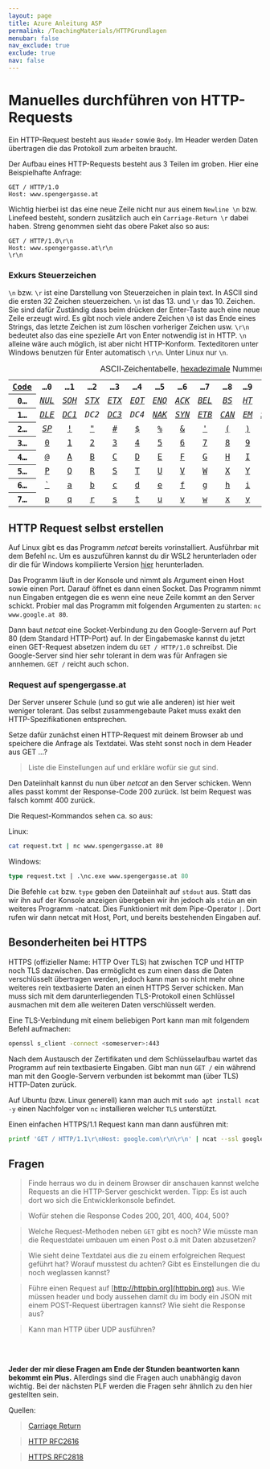```yaml
---
layout: page
title: Azure Anleitung ASP
permalink: /TeachingMaterials/HTTPGrundlagen
menubar: false
nav_exclude: true
exclude: true
nav: false
---
```


# Manuelles durchführen von HTTP-Requests

Ein HTTP-Request besteht aus `Header` sowie `Body`. Im Header werden Daten übertragen die das Protokoll zum arbeiten braucht. 

Der Aufbau eines HTTP-Requests besteht aus 3 Teilen im groben. Hier eine Beispielhafte Anfrage:

```http
GET / HTTP/1.0
Host: www.spengergasse.at

```

Wichtig hierbei ist das eine neue Zeile nicht nur aus einem `Newline \n` bzw. Linefeed besteht, sondern zusätzlich auch ein `Carriage-Return \r` dabei haben. Streng genommen sieht das obere Paket also so aus:

```http
GET / HTTP/1.0\r\n
Host: www.spengergasse.at\r\n
\r\n
```

### Exkurs Steuerzeichen
`\n` bzw. `\r` ist eine Darstellung von Steuerzeichen in plain text. In ASCII sind die ersten 32 Zeichen steuerzeichen. `\n` ist das 13. und `\r` das 10. Zeichen. Sie sind dafür Zuständig dass beim drücken der Enter-Taste auch eine neue Zeile erzeugt wird. Es gibt noch viele andere Zeichen `\0` ist das Ende eines Strings, das letzte Zeichen ist zum löschen vorheriger Zeichen usw. `\r\n` bedeutet also das eine spezielle Art von Enter notwendig ist in HTTP. `\n` alleine wäre auch möglich, ist aber nicht HTTP-Konform. Texteditoren unter Windows benutzen für Enter automatisch `\r\n`. Unter Linux nur `\n`.

<table class="wikitable float-right" style="text-align:center; font-family:monospace, monospace;">
<caption style="font-family:sans-serif;">ASCII-Zeichentabelle, <a href="/wiki/Hexadezimalsystem" title="Hexadezimalsystem">hexadezimale</a> Nummerierung
</caption>
<tbody><tr class="hintergrundfarbe6">
<th><a href="/wiki/Hexadezimalsystem" title="Hexadezimalsystem">Code</a></th>
<th>…0</th>
<th>…1</th>
<th>…2</th>
<th>…3</th>
<th>…4</th>
<th>…5</th>
<th>…6</th>
<th>…7</th>
<th>…8</th>
<th>…9</th>
<th>…A</th>
<th>…B</th>
<th>…C</th>
<th>…D</th>
<th>…E</th>
<th>…F
</th></tr>
<tr>
<th class="hintergrundfarbe6">0…
</th>
<td title="Null"><i><a href="/wiki/Nullzeichen" title="Nullzeichen">NUL</a></i>
</td>
<td title="Start of Heading"><i><a href="/wiki/Start_of_Heading" class="mw-redirect" title="Start of Heading">SOH</a></i>
</td>
<td title="Start of Text"><i><a href="/wiki/Start_of_Text_(Steuerzeichen)" class="mw-redirect" title="Start of Text (Steuerzeichen)">STX</a></i>
</td>
<td title="End of Text"><i><a href="/wiki/End_of_Text_(Steuerzeichen)" class="mw-redirect" title="End of Text (Steuerzeichen)">ETX</a></i>
</td>
<td title="End of Transmission"><i><a href="/wiki/End_of_Transmission" class="mw-redirect" title="End of Transmission">EOT</a></i>
</td>
<td title="Enquiry"><i><a href="/wiki/ENQ_(Steuerzeichen)" class="mw-redirect" title="ENQ (Steuerzeichen)">ENQ</a></i>
</td>
<td title="Acknowledge"><i><a href="/wiki/ACK_(Signal)" title="ACK (Signal)">ACK</a></i>
</td>
<td title="Bell"><i><a href="/wiki/Bell_(Steuerzeichen)" title="Bell (Steuerzeichen)">BEL</a></i>
</td>
<td title="Back Space"><i><a href="/wiki/Backspace" title="Backspace">BS</a></i>
</td>
<td title="Horizontal Tab"><i><a href="/wiki/Tabulatorzeichen" title="Tabulatorzeichen">HT</a></i>
</td>
<td title="Line Feed"><i><a href="/wiki/Zeilenvorschub" title="Zeilenvorschub">LF</a></i>
</td>
<td title="Vertical Tab"><i><a href="/wiki/Tabulatorzeichen" title="Tabulatorzeichen">VT</a></i>
</td>
<td title="Form Feed"><i><a href="/wiki/Seitenvorschub" title="Seitenvorschub">FF</a></i>
</td>
<td title="Carriage Return"><i><a href="/wiki/Wagenr%C3%BCcklauf" title="Wagenrücklauf">CR</a></i>
</td>
<td title="Shift Out"><i><a href="/wiki/Shift_Out" class="mw-redirect" title="Shift Out">SO</a></i>
</td>
<td title="Shift In"><i><a href="/wiki/Shift_In" class="mw-redirect" title="Shift In">SI</a></i>
</td></tr>
<tr>
<th class="hintergrundfarbe6">1…
</th>
<td title="Data Link Escape"><i><a href="/wiki/Data_Link_Escape" class="mw-redirect" title="Data Link Escape">DLE</a></i>
</td>
<td title="Device Control 1"><i><a href="/wiki/XON/XOFF" class="mw-redirect" title="XON/XOFF">DC1</a></i>
</td>
<td title="Device Control 2"><i>DC2</i>
</td>
<td title="Device Control 3"><i><a href="/wiki/XON/XOFF" class="mw-redirect" title="XON/XOFF">DC3</a></i>
</td>
<td title="Device Control 4"><i>DC4</i>
</td>
<td title="Negative Acknowledge"><i><a href="/wiki/ACK_(Signal)" title="ACK (Signal)">NAK</a></i>
</td>
<td title="Synchronous Idle"><i><a href="/wiki/Idle" title="Idle">SYN</a></i>
</td>
<td title="End of Transmission Block"><i><a href="/wiki/Transmission_Block" class="mw-redirect" title="Transmission Block">ETB</a></i>
</td>
<td title="Cancel"><i><a href="/wiki/Cancel" class="mw-redirect" title="Cancel">CAN</a></i>
</td>
<td title="End of Medium"><i><a href="/wiki/Medienende" class="mw-redirect" title="Medienende">EM</a></i>
</td>
<td title="Substitute"><i><a href="/wiki/Zeichenersetzung" class="mw-redirect" title="Zeichenersetzung">SUB</a></i>
</td>
<td title="Escape"><i><a href="/wiki/Escape_(Steuerzeichen)" title="Escape (Steuerzeichen)">ESC</a></i>
</td>
<td title="File Separator"><i><a href="/wiki/Datei-Separator" class="mw-redirect" title="Datei-Separator">FS</a></i>
</td>
<td title="Group Separator"><i>GS</i>
</td>
<td title="Record Separator"><i><a href="/wiki/Datensatz" title="Datensatz">RS</a></i>
</td>
<td title="Unit Separator"><i><a href="/wiki/Entit%C3%A4t_(Informatik)" title="Entität (Informatik)">US</a></i>
</td></tr>
<tr>
<th class="hintergrundfarbe6">2…
</th>
<td title="Leerzeichen"><i><a href="/wiki/Leerzeichen" title="Leerzeichen">SP</a></i>
</td>
<td title="Ausrufezeichen"><a href="/wiki/Ausrufezeichen" title="Ausrufezeichen">!</a>
</td>
<td title="Anführungszeichen"><a href="/wiki/Anf%C3%BChrungszeichen" title="Anführungszeichen">"</a>
</td>
<td title="Doppelkreuz"><a href="/wiki/Doppelkreuz_(Schriftzeichen)" title="Doppelkreuz (Schriftzeichen)">#</a>
</td>
<td title="Dollarzeichen"><a href="/wiki/Dollarzeichen" class="mw-redirect" title="Dollarzeichen">$</a>
</td>
<td title="Prozentzeichen"><a href="/wiki/Prozentzeichen" title="Prozentzeichen">%</a>
</td>
<td title="Et-Zeichen"><a href="/wiki/Et-Zeichen" title="Et-Zeichen">&amp;</a>
</td>
<td title="Apostroph"><a href="/wiki/Apostroph" title="Apostroph">'</a>
</td>
<td title="Klammer"><a href="/wiki/Klammer_(Zeichen)" title="Klammer (Zeichen)">(</a>
</td>
<td title="Klammer"><a href="/wiki/Klammer_(Zeichen)" title="Klammer (Zeichen)">)</a>
</td>
<td title="Sternchen"><a href="/wiki/Sternchen_(Schriftzeichen)" title="Sternchen (Schriftzeichen)">*</a>
</td>
<td title="Pluszeichen"><a href="/wiki/Pluszeichen" title="Pluszeichen">+</a>
</td>
<td title="Komma"><a href="/wiki/Komma" title="Komma">,</a>
</td>
<td title="Bindestrich-Minus"><a href="/wiki/Bindestrich-Minus" class="mw-redirect" title="Bindestrich-Minus">-</a>
</td>
<td title="Punkt"><a href="/wiki/Punkt_(Satzzeichen)" title="Punkt (Satzzeichen)">.</a>
</td>
<td title="Schrägstrich"><a href="/wiki/Schr%C3%A4gstrich" title="Schrägstrich">/</a>
</td></tr>
<tr>
<th class="hintergrundfarbe6">3…
</th>
<td title="Null"><a href="/wiki/Null" title="Null">0</a>
</td>
<td title="Eins"><a href="/wiki/Eins" title="Eins">1</a>
</td>
<td title="Zwei"><a href="/wiki/Zwei" title="Zwei">2</a>
</td>
<td title="Drei"><a href="/wiki/Drei" title="Drei">3</a>
</td>
<td title="Vier"><a href="/wiki/Vier" title="Vier">4</a>
</td>
<td title="Fünf"><a href="/wiki/F%C3%BCnf" title="Fünf">5</a>
</td>
<td title="Sechs"><a href="/wiki/Sechs" title="Sechs">6</a>
</td>
<td title="Sieben"><a href="/wiki/Sieben" title="Sieben">7</a>
</td>
<td title="Acht"><a href="/wiki/Acht" title="Acht">8</a>
</td>
<td title="Neun"><a href="/wiki/Neun" title="Neun">9</a>
</td>
<td title="Doppelpunkt"><a href="/wiki/Doppelpunkt" title="Doppelpunkt">:</a>
</td>
<td title="Semikolon"><a href="/wiki/Semikolon" title="Semikolon">;</a>
</td>
<td title="Kleiner als"><a href="/wiki/Vergleichszeichen" title="Vergleichszeichen">&lt;</a>
</td>
<td title="Gleichheitszeichen"><a href="/wiki/Gleichheitszeichen" title="Gleichheitszeichen">=</a>
</td>
<td title="Größer als"><a href="/wiki/Vergleichszeichen" title="Vergleichszeichen">&gt;</a>
</td>
<td title="Fragezeichen"><a href="/wiki/Fragezeichen" title="Fragezeichen">?</a>
</td></tr>
<tr>
<th class="hintergrundfarbe6">4…
</th>
<td title="At-Zeichen"><a href="/wiki/At-Zeichen" title="At-Zeichen">@</a>
</td>
<td title="A"><a href="/wiki/A" title="A">A</a>
</td>
<td title="B"><a href="/wiki/B" title="B">B</a>
</td>
<td title="C"><a href="/wiki/C" title="C">C</a>
</td>
<td title="D"><a href="/wiki/D" title="D">D</a>
</td>
<td title="E"><a href="/wiki/E" title="E">E</a>
</td>
<td title="F"><a href="/wiki/F" title="F">F</a>
</td>
<td title="G"><a href="/wiki/G" title="G">G</a>
</td>
<td title="H"><a href="/wiki/H" title="H">H</a>
</td>
<td title="I"><a href="/wiki/I" title="I">I</a>
</td>
<td title="J"><a href="/wiki/J" title="J">J</a>
</td>
<td title="K"><a href="/wiki/K" title="K">K</a>
</td>
<td title="L"><a href="/wiki/L" title="L">L</a>
</td>
<td title="M"><a href="/wiki/M" title="M">M</a>
</td>
<td title="N"><a href="/wiki/N" title="N">N</a>
</td>
<td title="O"><a href="/wiki/O" title="O">O</a>
</td></tr>
<tr>
<th class="hintergrundfarbe6">5…
</th>
<td title="P"><a href="/wiki/P" title="P">P</a>
</td>
<td title="Q"><a href="/wiki/Q" title="Q">Q</a>
</td>
<td title="R"><a href="/wiki/R" title="R">R</a>
</td>
<td title="S"><a href="/wiki/S" title="S">S</a>
</td>
<td title="T"><a href="/wiki/T" title="T">T</a>
</td>
<td title="U"><a href="/wiki/U" title="U">U</a>
</td>
<td title="V"><a href="/wiki/V" title="V">V</a>
</td>
<td title="W"><a href="/wiki/W" title="W">W</a>
</td>
<td title="X"><a href="/wiki/X" title="X">X</a>
</td>
<td title="Y"><a href="/wiki/Y" title="Y">Y</a>
</td>
<td title="Z"><a href="/wiki/Z" title="Z">Z</a>
</td>
<td title="Eckige Klammer"><a href="/wiki/Eckige_Klammer" class="mw-redirect" title="Eckige Klammer">[</a>
</td>
<td title="Umgekehrter Schrägstrich"><a href="/wiki/Umgekehrter_Schr%C3%A4gstrich" class="mw-redirect" title="Umgekehrter Schrägstrich">\</a>
</td>
<td title="Eckige Klammer"><a href="/wiki/Eckige_Klammer" class="mw-redirect" title="Eckige Klammer">]</a>
</td>
<td title="Zirkumflex"><a href="/wiki/Zirkumflex" title="Zirkumflex">^</a>
</td>
<td title="Unterstrich"><a href="/wiki/Unterstrich" title="Unterstrich">_</a>
</td></tr>
<tr>
<th class="hintergrundfarbe6">6…
</th>
<td title="Gravis"><a href="/wiki/Gravis_(Typografie)" title="Gravis (Typografie)">`</a>
</td>
<td title="a"><a href="/wiki/A" title="A">a</a>
</td>
<td title="b"><a href="/wiki/B" title="B">b</a>
</td>
<td title="c"><a href="/wiki/C" title="C">c</a>
</td>
<td title="d"><a href="/wiki/D" title="D">d</a>
</td>
<td title="e"><a href="/wiki/E" title="E">e</a>
</td>
<td title="f"><a href="/wiki/F" title="F">f</a>
</td>
<td title="g"><a href="/wiki/G" title="G">g</a>
</td>
<td title="h"><a href="/wiki/H" title="H">h</a>
</td>
<td title="i"><a href="/wiki/I" title="I">i</a>
</td>
<td title="j"><a href="/wiki/J" title="J">j</a>
</td>
<td title="k"><a href="/wiki/K" title="K">k</a>
</td>
<td title="l"><a href="/wiki/L" title="L">l</a>
</td>
<td title="m"><a href="/wiki/M" title="M">m</a>
</td>
<td title="n"><a href="/wiki/N" title="N">n</a>
</td>
<td title="o"><a href="/wiki/O" title="O">o</a>
</td></tr>
<tr>
<th class="hintergrundfarbe6">7…
</th>
<td title="p"><a href="/wiki/P" title="P">p</a>
</td>
<td title="q"><a href="/wiki/Q" title="Q">q</a>
</td>
<td title="r"><a href="/wiki/R" title="R">r</a>
</td>
<td title="s"><a href="/wiki/S" title="S">s</a>
</td>
<td title="t"><a href="/wiki/T" title="T">t</a>
</td>
<td title="u"><a href="/wiki/U" title="U">u</a>
</td>
<td title="v"><a href="/wiki/V" title="V">v</a>
</td>
<td title="w"><a href="/wiki/W" title="W">w</a>
</td>
<td title="x"><a href="/wiki/X" title="X">x</a>
</td>
<td title="y"><a href="/wiki/Y" title="Y">y</a>
</td>
<td title="z"><a href="/wiki/Z" title="Z">z</a>
</td>
<td title="Geschweifte Klammer"><a href="/wiki/Geschweifte_Klammer" class="mw-redirect" title="Geschweifte Klammer">{</a>
</td>
<td title="Senkrechter Strich"><a href="/wiki/Senkrechter_Strich" title="Senkrechter Strich">|</a>
</td>
<td title="Geschweifte Klammer"><a href="/wiki/Geschweifte_Klammer" class="mw-redirect" title="Geschweifte Klammer">}</a>
</td>
<td title="Tilde"><a href="/wiki/Tilde" title="Tilde">~</a>
</td>
<td title="DEL"><i><a href="/wiki/Delete" title="Delete">DEL</a></i>
</td></tr></tbody></table>



## HTTP Request selbst erstellen
Auf Linux gibt es das Programm *netcat* bereits vorinstalliert. Ausführbar mit dem Befehl `nc`. Um es auszuführen kannst du dir WSL2 herunterladen oder dir die für Windows kompilierte Version [hier](https://eternallybored.org/misc/netcat/) herunterladen. 

Das Programm läuft in der Konsole und nimmt als Argument einen Host sowie einen Port. Darauf öffnet es dann einen Socket. Das Programm nimmt nun Eingaben entgegen die es wenn eine neue Zeile kommt an den Server schickt. Probier mal das Programm mit folgenden Argumenten zu starten: `nc www.google.at 80`. 

Dann baut *netcat* eine Socket-Verbindung zu den Google-Servern auf Port 80 (dem Standard HTTP-Port) auf. In der Eingabemaske kannst du jetzt einen GET-Request absetzen indem du `GET / HTTP/1.0` schreibst. Die Google-Server sind hier sehr tolerant in dem was für Anfragen sie annhemen. `GET /` reicht auch schon. 

### Request auf spengergasse.at
Der Server unserer Schule (und so gut wie alle anderen) ist hier weit weniger tolerant. Das selbst zusammengebaute Paket muss exakt den HTTP-Spezifikationen entsprechen. 

Setze dafür zunächst einen HTTP-Request mit deinem Browser ab und speichere die Anfrage als Textdatei. Was steht sonst noch in dem Header aus GET ...?
 > Liste die Einstellungen auf und erkläre wofür sie gut sind. 

Den Dateiinhalt kannst du nun über *netcat* an den Server schicken. Wenn alles passt kommt der Response-Code 200 zurück. Ist beim Request was falsch kommt 400 zurück. 

Die Request-Kommandos sehen ca. so aus: 

Linux:
```bash
cat request.txt | nc www.spengergasse.at 80
```
Windows:
```ps
type request.txt | .\nc.exe www.spengergasse.at 80
```

Die Befehle `cat` bzw. `type` geben den Dateiinhalt auf `stdout` aus. Statt das wir ihn auf der Konsole anzeigen übergeben wir ihn jedoch als `stdin` an ein weiteres Programm -natcat. Dies Funktioniert mit dem Pipe-Operator `|`. Dort rufen wir dann netcat mit Host, Port, und bereits bestehenden Eingaben auf. 

## Besonderheiten bei HTTPS

HTTPS (offizieller Name: HTTP Over TLS) hat zwischen TCP und HTTP noch TLS dazwischen. Das ermöglicht es zum einen dass die Daten verschlüsselt übertragen werden, jedoch kann man so nicht mehr ohne weiteres rein textbasierte Daten an einen HTTPS Server schicken. Man muss sich mit dem darunterliegenden TLS-Protokoll einen Schlüssel ausmachen mit dem alle weiteren Daten verschlüsselt werden. 

Eine TLS-Verbindung mit einem beliebigen Port kann man mit folgendem Befehl aufmachen:

```sh
openssl s_client -connect <someserver>:443
```

Nach dem Austausch der Zertifikaten und dem Schlüsselaufbau wartet das Programm auf rein textbasierte Eingaben. Gibt man nun `GET /` ein während man mit den Google-Servern verbunden ist bekommt man (über TLS) HTTP-Daten zurück.


Auf Ubuntu (bzw. Linux generell) kann man auch mit `sudo apt install ncat -y` einen Nachfolger von `nc` installieren welcher `TLS` unterstützt. 

Einen einfachen HTTPS/1.1 Request kann man dann ausführen mit: 
```sh
printf 'GET / HTTP/1.1\r\nHost: google.com\r\n\r\n' | ncat --ssl google.com 443
```


## Fragen

> Finde herraus wo du in deinem Browser dir anschauen kannst welche Requests an die HTTP-Server geschickt werden. Tipp: Es ist auch dort wo sich die Entwicklerkonsole befindet.

> Wofür stehen die Response Codes 200, 201, 400, 404, 500? 

> Welche Request-Methoden neben `GET` gibt es noch? Wie müsste man die Requestdatei umbauen um einen Post o.ä mit Daten abzusetzen?


> Wie sieht deine Textdatei aus die zu einem erfolgreichen Request geführt hat? Worauf musstest du achten? Gibt es Einstellungen die du noch weglassen kannst?

> Führe einen Request auf [http://httpbin.org](httpbin.org) aus. Wie müssen header und body aussehen damit du im body ein JSON mit einem POST-Request übertragen kannst? Wie sieht die Response aus? 

> Kann man HTTP über UDP ausführen?


<br><br>

**Jeder der mir diese Fragen am Ende der Stunden beantworten kann bekommt ein Plus.** Allerdings sind die Fragen auch unabhängig davon wichtig. Bei der nächsten PLF werden die Fragen sehr ähnlich zu den hier gestellten sein. 


Quellen:
> [Carriage Return](https://unix.stackexchange.com/a/398188)

> [HTTP RFC2616](https://www.rfc-editor.org/rfc/rfc2616)

> [HTTPS RFC2818](https://www.rfc-editor.org/rfc/rfc2818)


